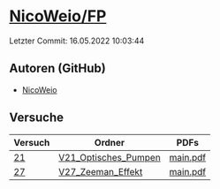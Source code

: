 # [NicoWeio/FP](https://github.com/NicoWeio/FP)

Letzter Commit: 16.05.2022 10:03:44

## Autoren (GitHub)
- [NicoWeio](https://github.com/NicoWeio)

## Versuche

|       Versuch        |                                         Ordner                                          |                                                                  PDFs                                                                   |
|----------------------|-----------------------------------------------------------------------------------------|-----------------------------------------------------------------------------------------------------------------------------------------|
|[21](../../versuch/21)|[V21_Optisches_Pumpen](https://github.com/NicoWeio/FP/tree/gh-pages/V21_Optisches_Pumpen)|[main.pdf](https://docs.google.com/viewer?url=https://raw.githubusercontent.com/NicoWeio/FP/gh-pages/V21_Optisches_Pumpen/build/main.pdf)|
|[27](../../versuch/27)|[V27_Zeeman_Effekt](https://github.com/NicoWeio/FP/tree/gh-pages/V27_Zeeman_Effekt)      |[main.pdf](https://docs.google.com/viewer?url=https://raw.githubusercontent.com/NicoWeio/FP/gh-pages/V27_Zeeman_Effekt/build/main.pdf)   |
